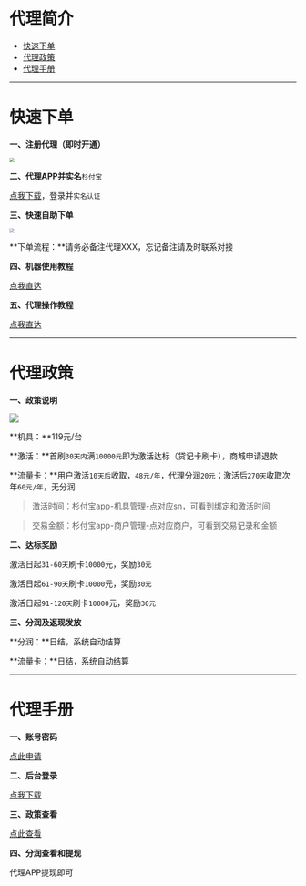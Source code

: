 # 代理简介

- [快速下单](#快速下单)
- [代理政策](#代理政策)
- [代理手册](#代理手册)



---

# 快速下单

**一、注册代理（即时开通）**

[<img src="../media/apply.png" style="zoom:50%;" />](https://apos.mk-dz.com/sfb-register/?id=695d148592f44d08b8614690e807c1fc#/)

**二、代理APP并实名**`杉付宝`

[点我下载](https://apos.mk-dz.com/sfb-register/#/download)，登录并`实名认证`

**三、快速自助下单**

[<img src="../media/order.png" style="zoom:50%;" />](http://kmshop.zjkmkj.com/pages/goods_details/index?id=34)

**下单流程：**请务必备注代理XXX，忘记备注请及时联系对接

**四、机器使用教程**

[点我直达](tool/sfb.md)

**五、代理操作教程**

[点我直达](#代理手册)



------

# 代理政策

**一、政策说明**

![](../media/image-20220415182308366.png)

**机具：**119元/台

**激活：**首刷`30天内`满`10000元`即为激活达标（贷记卡刷卡），商城申请退款

**流量卡：**用户激活`10天后`收取，`48元/年`，代理分润`20元`；激活后`270天`收取次年`60元/年`，无分润

> 激活时间：杉付宝app-机具管理-点对应sn，可看到绑定和激活时间

> 交易金额：杉付宝app-商户管理-点对应商户，可看到交易记录和金额

**二、达标奖励**

激活日起`31-60天`刷卡`10000`元，奖励`30元`

激活日起`61-90天`刷卡`10000`元，奖励`30元`

激活日起`91-120天`刷卡`10000`元，奖励`30元`

**三、分润及返现发放**

**分润：**日结，系统自动结算

**流量卡：**日结，系统自动结算

------

# 代理手册

**一、账号密码**

[点此申请](https://apos.mk-dz.com/sfb-register/?id=695d148592f44d08b8614690e807c1fc#/)

**二、后台登录**

[点我下载](https://apos.mk-dz.com/sfb-register/#/download)

**三、政策查看**

[点此查看](#代理政策)

**四、分润查看和提现**

代理APP提现即可
